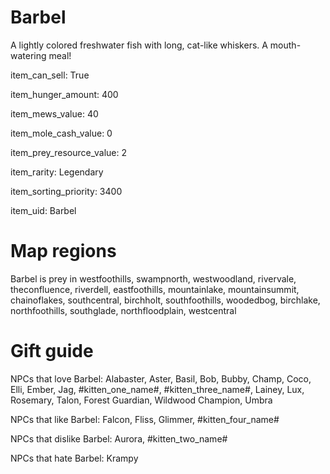 # Barbel

A lightly colored freshwater fish with long, cat-like whiskers. A mouth-watering meal!

item_can_sell: True

item_hunger_amount: 400

item_mews_value: 40

item_mole_cash_value: 0

item_prey_resource_value: 2

item_rarity: Legendary

item_sorting_priority: 3400

item_uid: Barbel

# Map regions

Barbel is prey in westfoothills, swampnorth, westwoodland, rivervale, theconfluence, riverdell, eastfoothills, mountainlake, mountainsummit, chainoflakes, southcentral, birchholt, southfoothills, woodedbog, birchlake, northfoothills, southglade, northfloodplain, westcentral

# Gift guide

NPCs that love Barbel: Alabaster, Aster, Basil, Bob, Bubby, Champ, Coco, Elli, Ember, Jag, #kitten_one_name#, #kitten_three_name#, Lainey, Lux, Rosemary, Talon, Forest Guardian, Wildwood Champion, Umbra

NPCs that like Barbel: Falcon, Fliss, Glimmer, #kitten_four_name#

NPCs that dislike Barbel: Aurora, #kitten_two_name#

NPCs that hate Barbel: Krampy